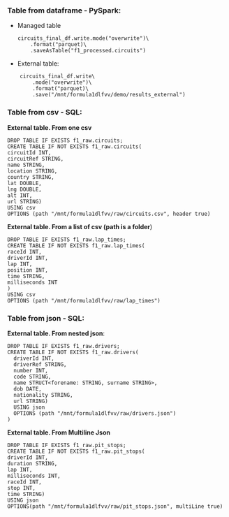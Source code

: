 ### Table from dataframe - PySpark:

* Managed table
	```
	circuits_final_df.write.mode("overwrite")\
		.format("parquet)\
		.saveAsTable("f1_processed.circuits")
	```

* External table:
```
	circuits_final_df.write\
		.mode("overwrite")\
		.format("parquet)\
		.save("/mnt/formula1dlfvv/demo/results_external")
```

### Table from csv - SQL:
**External table. From one csv**

```
DROP TABLE IF EXISTS f1_raw.circuits;
CREATE TABLE IF NOT EXISTS f1_raw.circuits(
circuitId INT,
circuitRef STRING,
name STRING,
location STRING,
country STRING,
lat DOUBLE,
lng DOUBLE,
alt INT,
url STRING)
USING csv
OPTIONS (path "/mnt/formula1dlfvv/raw/circuits.csv", header true)
```

**External table. From a list of csv (path is a folder**)
```
DROP TABLE IF EXISTS f1_raw.lap_times;
CREATE TABLE IF NOT EXISTS f1_raw.lap_times(
raceId INT,
driverId INT,
lap INT,
position INT,
time STRING,
milliseconds INT
)
USING csv
OPTIONS (path "/mnt/formula1dlfvv/raw/lap_times")
```


### Table from json - SQL:
**External table. From nested json**:
```
DROP TABLE IF EXISTS f1_raw.drivers;
CREATE TABLE IF NOT EXISTS f1_raw.drivers(
  driverId INT,
  driverRef STRING,
  number INT,
  code STRING,
  name STRUCT<forename: STRING, surname STRING>,
  dob DATE,
  nationality STRING,
  url STRING)
  USING json
  OPTIONS (path "/mnt/formula1dlfvv/raw/drivers.json")
)
```

**External table. From Multiline Json**
```
DROP TABLE IF EXISTS f1_raw.pit_stops;
CREATE TABLE IF NOT EXISTS f1_raw.pit_stops(
driverId INT,
duration STRING,
lap INT,
milliseconds INT,
raceId INT,
stop INT,
time STRING)
USING json
OPTIONS(path "/mnt/formula1dlfvv/raw/pit_stops.json", multiLine true)
```


